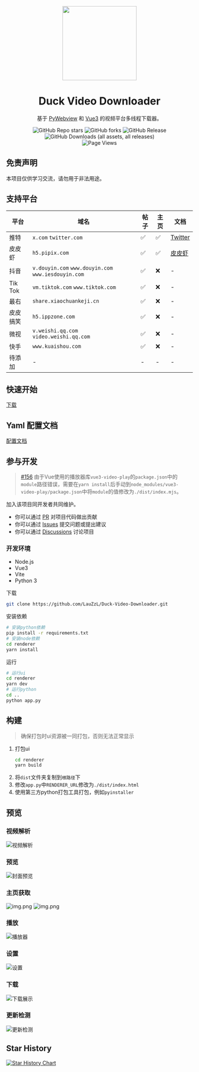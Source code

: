<div align="center" >
<img style="display: block; margin: 0 auto; " src="https://s21.ax1x.com/2024/06/30/pkc3qSJ.png" width="200" height="200" />
</div>

<h1 align="center">Duck Video Downloader</h1>

<p align="center">基于 <a href="https://pywebview.flowrl.com/" target="_blank">PyWebview</a> 和 <a href="https://vuejs.org/" target="_blank">Vue3</a> 的视频平台多线程下载器。</p>

<div align="center">

<img alt="GitHub Repo stars" src="https://img.shields.io/github/stars/LauZzL/Duck-Video-Downloader?style=for-the-badge">
<img alt="GitHub forks" src="https://img.shields.io/github/forks/LauZzL/Duck-Video-Downloader?style=for-the-badge">
<img alt="GitHub Release" src="https://img.shields.io/github/v/release/LauZzL/Duck-Video-Downloader?style=for-the-badge">
<img alt="GitHub Downloads (all assets, all releases)" src="https://img.shields.io/github/downloads/LauZzL/Duck-Video-Downloader/total?style=for-the-badge">
<br>
<img alt="Page Views" src="https://badges.toozhao.com/badges/01J31XHNY86NKHJGDKXV2ZHRXM/orange.svg">
</div>

## 免责声明

本项目仅供学习交流，请勿用于非法用途。

## 支持平台

| 平台      | 域名                                               | 帖子 | 主页 | 文档                          |
|---------|--------------------------------------------------| --- | --- |-----------------------------|
| 推特      | `x.com` `twitter.com`                            | ✅ | ✅ | [Twitter](/wiki/twitter.md) |
| 皮皮虾     | `h5.pipix.com`                                   | ✅ | ✅ | [皮皮虾](/wiki/ppx.md)         |
| 抖音      | `v.douyin.com` `www.douyin.com` `www.iesdouyin.com` | ✅ | ❌ | -                           |
| Tik Tok | `vm.tiktok.com` `www.tiktok.com`                 | ✅ | ❌ | -                           |
| 最右      | `share.xiaochuankeji.cn`                         | ✅ | ❌ | -                           |
| 皮皮搞笑    | `h5.ippzone.com`                                 | ✅ | ❌ | -                           |
| 微视      | `v.weishi.qq.com` `video.weishi.qq.com`   | ✅ | ❌ | -                           |
| 快手      | `www.kuaishou.com`    | ✅ | ❌ | -                           |
| 待添加     | -                                                | - | - | -                           |


## 快速开始

[下载](https://github.com/LauZzL/Duck-Video-Downloader/releases)

## Yaml 配置文档

[配置文档](/wiki/yaml.md)


## 参与开发

> [#156](https://github.com/xdlumia/vue3-video-play/issues/156) 由于Vue使用的播放器库`vue3-video-play`的`package.json`中的`module`路径错误，需要在`yarn install`后手动到`node_modules/vue3-video-play/package.json`中将`module`的值修改为`./dist/index.mjs`。

加入该项目同开发者共同维护。

- 你可以通过 [PR](https://github.com/LauZzL/Duck-Video-Downloader/pulls) 对项目代码做出贡献
- 你可以通过 [Issues](https://github.com/LauZzL/Duck-Video-Downloader/issues) 提交问题或提出建议
- 你可以通过 [Discussions](https://github.com/LauZzL/Duck-Video-Downloader/discussions) 讨论项目

### 开发环境

- Node.js
- Vue3
- Vite
- Python 3

下载

```bash
git clone https://github.com/LauZzL/Duck-Video-Downloader.git
```

安装依赖

```bash
# 安装python依赖
pip install -r requirements.txt
# 安装node依赖
cd renderer
yarn install
```

运行

```bash
# 运行ui
cd renderer
yarn dev
# 运行python
cd ..
python app.py
```

## 构建

> 确保打包时ui资源被一同打包，否则无法正常显示

1. 打包ui
    ```bash
    cd renderer
    yarn build
    ```
2. 将`dist`文件夹复制到`根路径`下
3. 修改`app.py`中`RENDERER_URL`修改为`./dist/index.html`
4. 使用第三方python打包工具打包，例如`pyinstaller`

## 预览

### 视频解析

![视频解析](https://s21.ax1x.com/2024/07/01/pkg99aV.png)

### 预览
![封面预览](https://f.pz.al/pzal/2024/07/18/a16161a5f4c74.png)

### 主页获取

![img.png](https://s21.ax1x.com/2024/07/01/pkg9wi8.png)
![img.png](https://s21.ax1x.com/2024/07/17/pkoV59O.png)

### 播放

![播放器](https://s21.ax1x.com/2024/06/30/pkc8AOI.png)

### 设置

![设置](https://s21.ax1x.com/2024/07/02/pkgUTeJ.png)

### 下载

![下载展示](https://s21.ax1x.com/2024/06/30/pkc8Vmt.png)

### 更新检测

![更新检测](https://s21.ax1x.com/2024/07/19/pkTM8ts.png)


## Star History

[![Star History Chart](https://api.star-history.com/svg?repos=LauZzL/Duck-Video-Downloader&type=Date)](https://star-history.com/#LauZzL/Duck-Video-Downloader&Date)